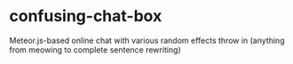 confusing-chat-box
==================

Meteor.js-based online chat with various random effects throw in (anything from meowing to complete sentence rewriting)
